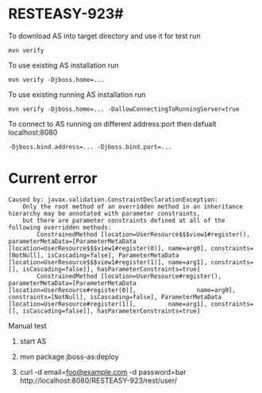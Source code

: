 # RESTEASY-923#

To download AS into target directory and use it for test run

    mvn verify

To use existing AS installation run

    mvn verify -Djboss.home=...

To use existing running AS installation run

    mvn verify -Djboss.home=... -DallowConnectingToRunningServer=true

To connect to AS running on different address:port then defualt localhost:8080

    -Djboss.bind.address=... -Djboss.bind.port=...


Current error
=============
```
Caused by: javax.validation.ConstraintDeclarationException:
	Only the root method of an overridden method in an inheritance hierarchy may be annotated with parameter constraints,
	but there are parameter constraints defined at all of the following overridden methods:
		ConstrainedMethod [location=UserResource$$$view1#register(), parameterMetaData=[ParameterMetaData [location=UserResource$$$view1#register(0)], name=arg0], constraints=[NotNull], isCascading=false], ParameterMetaData [location=UserResource$$$view1#register(1)], name=arg1], constraints=[], isCascading=false]], hasParameterConstraints=true]
		ConstrainedMethod [location=UserResource#register(), parameterMetaData=[ParameterMetaData [location=UserResource#register(0)],                 name=arg0], constraints=[NotNull], isCascading=false], ParameterMetaData [location=UserResource#register(1)],         name=arg1], constraints=[], isCascading=false]], hasParameterConstraints=true]
```


Manual test

1. start AS

2. mvn package jboss-as:deploy

3. curl -d email=foo@example.com -d password=bar http://localhost:8080/RESTEASY-923/rest/user/
